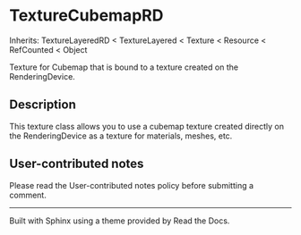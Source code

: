 # TextureCubemapRD

Inherits: TextureLayeredRD < TextureLayered < Texture < Resource < RefCounted
< Object

Texture for Cubemap that is bound to a texture created on the RenderingDevice.

## Description

This texture class allows you to use a cubemap texture created directly on the
RenderingDevice as a texture for materials, meshes, etc.

## User-contributed notes

Please read the User-contributed notes policy before submitting a comment.

* * *

Built with Sphinx using a theme provided by Read the Docs.

